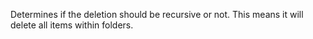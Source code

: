 Determines if the deletion should be recursive or not. This means it will delete all items within folders.